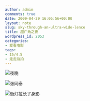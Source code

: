 ```yaml
---
author: admin
comments: true
date: 2009-04-29 16:06:56+00:00
layout: note
slug: sky-through-an-ultra-wide-lence
title: 超广角之夜
wordpress_id: 2053
categories:
- 爱看电影
tags:
- 15/4.5
- 走走拍拍
---
```


![夜晚](http://farm4.static.flickr.com/3301/3486442560_ed2a3d61b4.jpg?v=0)

![张同泰](http://farm4.static.flickr.com/3616/3486442570_f1860a131a.jpg?v=0)

![街灯拉长了身影](http://farm4.static.flickr.com/3374/3486442564_39d768a1d0.jpg?v=0)

